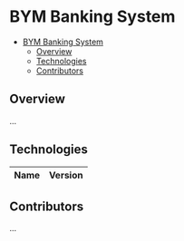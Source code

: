 # BYM Banking System

- [BYM Banking System](#bym-banking-system)
  - [Overview](#overview)
  - [Technologies](#technologies)
  - [Contributors](#contributors)

## Overview

...

## Technologies

| Name | Version |
| --- | --- |

## Contributors

...